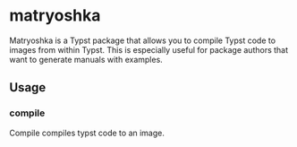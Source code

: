 # matryoshka

Matryoshka is a Typst package that allows you to compile Typst code to images from within Typst.
This is especially useful for package authors that want to generate manuals with examples.

## Usage

### compile

Compile compiles typst code to an image.
